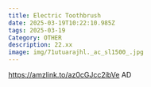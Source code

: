 ```yaml
---
title: Electric Toothbrush
date: 2025-03-19T10:22:10.985Z
tags: 2025-03-19
Category: OTHER
description: 22.xx
image: img/71utuarajhl._ac_sl1500_.jpg
---
```

https://amzlink.to/az0cGJcc2ibVe
AD